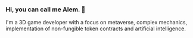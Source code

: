 ### Hi, you can call me Alem. 👋
I'm a 3D game developer with a focus on metaverse, complex mechanics, implementation of non-fungible token contracts and artificial intelligence.

<!--
**alem-shackluryz/alem-shackluryz** is a ✨ _special_ ✨ repository because its `README.md` (this file) appears on your GitHub profile.

Here are some ideas to get you started:

- 🔭 I’m currently working on ...
- 🌱 I’m currently learning ...
- 👯 I’m looking to collaborate on ...
- 🤔 I’m looking for help with ...
- 💬 Ask me about ...
- 📫 How to reach me: ...
- 😄 Pronouns: ...
- ⚡ Fun fact: ...
-->
